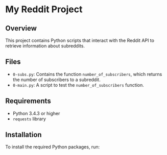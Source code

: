 # My Reddit Project

## Overview
This project contains Python scripts that interact with the Reddit API to retrieve information about subreddits.

## Files
- `0-subs.py`: Contains the function `number_of_subscribers`, which returns the number of subscribers to a subreddit.
- `0-main.py`: A script to test the `number_of_subscribers` function.

## Requirements
- Python 3.4.3 or higher
- `requests` library

## Installation
To install the required Python packages, run:


